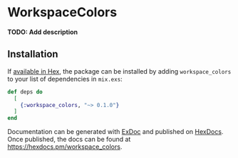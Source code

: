 # WorkspaceColors

**TODO: Add description**

## Installation

If [available in Hex](https://hex.pm/docs/publish), the package can be installed
by adding `workspace_colors` to your list of dependencies in `mix.exs`:

```elixir
def deps do
  [
    {:workspace_colors, "~> 0.1.0"}
  ]
end
```

Documentation can be generated with [ExDoc](https://github.com/elixir-lang/ex_doc)
and published on [HexDocs](https://hexdocs.pm). Once published, the docs can
be found at <https://hexdocs.pm/workspace_colors>.

